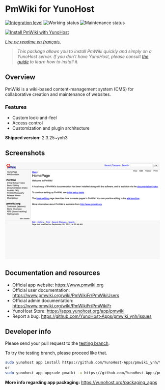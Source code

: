 <!--
N.B.: This README was automatically generated by https://github.com/YunoHost/apps/tree/master/tools/readme_generator
It shall NOT be edited by hand.
-->

# PmWiki for YunoHost

[![Integration level](https://dash.yunohost.org/integration/pmwiki.svg)](https://dash.yunohost.org/appci/app/pmwiki) ![Working status](https://ci-apps.yunohost.org/ci/badges/pmwiki.status.svg) ![Maintenance status](https://ci-apps.yunohost.org/ci/badges/pmwiki.maintain.svg)

[![Install PmWiki with YunoHost](https://install-app.yunohost.org/install-with-yunohost.svg)](https://install-app.yunohost.org/?app=pmwiki)

*[Lire ce readme en français.](./README_fr.md)*

> *This package allows you to install PmWiki quickly and simply on a YunoHost server.
If you don't have YunoHost, please consult [the guide](https://yunohost.org/#/install) to learn how to install it.*

## Overview

PmWiki is a wiki-based content-management system (CMS) for collaborative creation and maintenance of websites. 

### Features

- Custom look-and-feel
- Access control
- Customization and plugin architecture

**Shipped version:** 2.3.25~ynh3

## Screenshots

![Screenshot of PmWiki](./doc/screenshots/pmwiki.png)

## Documentation and resources

* Official app website: <https://www.pmwiki.org>
* Official user documentation: <https://www.pmwiki.org/wiki/PmWikiFr/PmWikiUsers>
* Official admin documentation: <https://www.pmwiki.org/wiki/PmWikiFr/PmWikiFr>
* YunoHost Store: <https://apps.yunohost.org/app/pmwiki>
* Report a bug: <https://github.com/YunoHost-Apps/pmwiki_ynh/issues>

## Developer info

Please send your pull request to the [testing branch](https://github.com/YunoHost-Apps/pmwiki_ynh/tree/testing).

To try the testing branch, please proceed like that.

``` bash
sudo yunohost app install https://github.com/YunoHost-Apps/pmwiki_ynh/tree/testing --debug
or
sudo yunohost app upgrade pmwiki -u https://github.com/YunoHost-Apps/pmwiki_ynh/tree/testing --debug
```

**More info regarding app packaging:** <https://yunohost.org/packaging_apps>